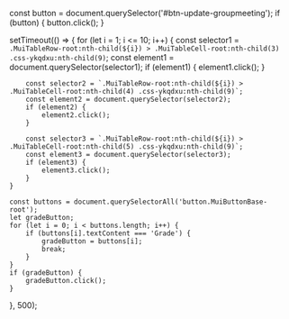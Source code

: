 const button = document.querySelector('#btn-update-groupmeeting');
if (button) {
    button.click();
}

setTimeout(() => {
    for (let i = 1; i <= 10; i++) {
        const selector1 = `.MuiTableRow-root:nth-child(${i}) > .MuiTableCell-root:nth-child(3) .css-ykqdxu:nth-child(9)`;
        const element1 = document.querySelector(selector1);
        if (element1) {
            element1.click();
        }
        
        const selector2 = `.MuiTableRow-root:nth-child(${i}) > .MuiTableCell-root:nth-child(4) .css-ykqdxu:nth-child(9)`;
        const element2 = document.querySelector(selector2);
        if (element2) {
            element2.click();
        }
        
        const selector3 = `.MuiTableRow-root:nth-child(${i}) > .MuiTableCell-root:nth-child(5) .css-ykqdxu:nth-child(9)`;
        const element3 = document.querySelector(selector3);
        if (element3) {
            element3.click();
        }
    }

    const buttons = document.querySelectorAll('button.MuiButtonBase-root');
    let gradeButton;
    for (let i = 0; i < buttons.length; i++) {
        if (buttons[i].textContent === 'Grade') {
            gradeButton = buttons[i];
            break;
        }
    }
    if (gradeButton) {
        gradeButton.click();
    }
}, 500);
